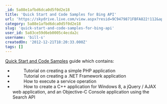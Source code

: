 ```yaml
---
_id: 5a88e1afbd6dca0d5f0d2e18
title: 'Quick Start and Code Samples for Bing API'
url: 'https://skydrive.live.com/view.aspx?resid=9C9479871FBFA822!112&app=Word'
category: 5a88e1afbd6dca0d5f0d2e18
slug: 'quick-start-and-code-samples-for-bing-api'
user_id: 5a83ce59d6eb0005c4ecda2c
username: 'bill-s'
createdOn: '2012-12-21T18:20:33.000Z'
tags: []
---
```


<a href="http://click.email.microsoftemail.com/?qs=5f4986b167a9598de929ac3fce3992e5699c0326ce8d5d85d95c4fe08ab6129d7bc58f5bed5d7da3" target="_blank">Quick Start and Code Samples</a> guide which contains:
<ul>
	<li>         Tutorial on creating a simple PHP application</li>
	<li>         Tutorial on creating a .NET Framework application</li>
	<li>         How to execute a service operation</li>
	<li>         How to create a C++ application for Windows 8, a jQuery / AJAX web application, and an Objective-C Console application using the Search API</li>
</ul>
